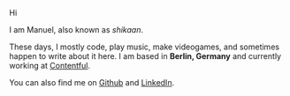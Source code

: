 Hi
  
I am Manuel, also known as _shikaan_.

These days, I mostly code, play music, make videogames, and sometimes happen to write about it here. I am based in **Berlin, Germany** and currently working at [Contentful](https://www.contentful.com/).

You can also find me on [Github](https://github.com/shikaan) and [LinkedIn](https://linkedin.com/in/manuelspagnolo).